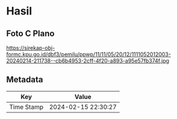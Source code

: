 # Hasil

## Foto C Plano

https://sirekap-obj-formc.kpu.go.id/dbf3/pemilu/ppwp/11/11/05/20/12/1111052012003-20240214-211738--cb6b4953-2cff-4f20-a893-a95e57fb374f.jpg


## Metadata

| Key        | Value               |
| ---------- | ------------------- |
| Time Stamp | 2024-02-15 22:30:27 |



